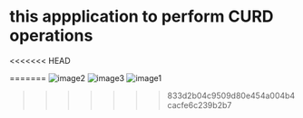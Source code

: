 # this appplication to perform CURD operations
<<<<<<< HEAD
 
 
=======
![image2](https://github.com/user-attachments/assets/9deef200-5a8d-4a4d-86be-dc1f3d27a10b)
![image3](https://github.com/user-attachments/assets/9e311b3e-5cfa-40c4-8094-fb56befff241)
![image1](https://github.com/user-attachments/assets/58c0de01-86a3-47ff-b1a0-d21e9c3eeefc)
>>>>>>> 833d2b04c9509d80e454a004b4cacfe6c239b2b7
